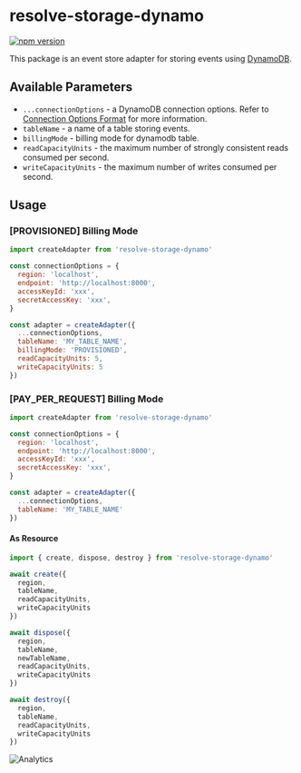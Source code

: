 # **resolve-storage-dynamo**
[![npm version](https://badge.fury.io/js/resolve-storage-dynamo.svg)](https://badge.fury.io/js/resolve-storage-dynamo)

This package is an event store adapter for storing events using [DynamoDB](https://aws.amazon.com/dynamodb/).

## Available Parameters
* `...connectionOptions` - a DynamoDB connection options. Refer to [Connection Options Format](https://docs.aws.amazon.com/AWSJavaScriptSDK/latest/AWS/DynamoDB.html) for more information.
* `tableName` - a name of a table storing events.
* `billingMode` - billing mode for dynamodb table.
* `readCapacityUnits` - the maximum number of strongly consistent reads consumed per second.
* `writeCapacityUnits` - the maximum number of writes consumed per second.
## Usage

### [PROVISIONED] Billing Mode
```js
import createAdapter from 'resolve-storage-dynamo'

const connectionOptions = {
  region: 'localhost',
  endpoint: 'http://localhost:8000',
  accessKeyId: 'xxx',
  secretAccessKey: 'xxx',
}

const adapter = createAdapter({
  ...connectionOptions,
  tableName: 'MY_TABLE_NAME',
  billingMode: 'PROVISIONED',
  readCapacityUnits: 5,
  writeCapacityUnits: 5
})
```

### [PAY_PER_REQUEST] Billing Mode
```js
import createAdapter from 'resolve-storage-dynamo'

const connectionOptions = {
  region: 'localhost',
  endpoint: 'http://localhost:8000',
  accessKeyId: 'xxx',
  secretAccessKey: 'xxx',
}

const adapter = createAdapter({
  ...connectionOptions,
  tableName: 'MY_TABLE_NAME'
})
```


#### As Resource
```js
import { create, dispose, destroy } from 'resolve-storage-dynamo'

await create({ 
  region,
  tableName, 
  readCapacityUnits, 
  writeCapacityUnits 
})

await dispose({ 
  region,
  tableName, 
  newTableName, 
  readCapacityUnits, 
  writeCapacityUnits 
})

await destroy({ 
  region,
  tableName, 
  readCapacityUnits, 
  writeCapacityUnits 
})
```

![Analytics](https://ga-beacon.appspot.com/UA-118635726-1/packages-resolve-storage-mongo-readme?pixel)
